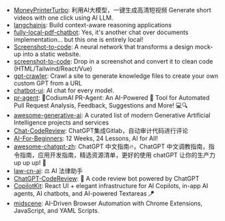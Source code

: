 * [MoneyPrinterTurbo](https://github.com/harry0703/MoneyPrinterTurbo): 利用AI大模型，一键生成高清短视频 Generate short videos with one click using AI LLM.
* [langchainjs](https://github.com/langchain-ai/langchainjs): Build context-aware reasoning applications
* [fully-local-pdf-chatbot](https://github.com/jacoblee93/fully-local-pdf-chatbot): Yes, it's another chat over documents implementation... but this one is entirely local!
* [Screenshot-to-code](https://github.com/emilwallner/Screenshot-to-code): A neural network that transforms a design mock-up into a static website.
* [screenshot-to-code](https://github.com/abi/screenshot-to-code): Drop in a screenshot and convert it to clean code (HTML/Tailwind/React/Vue)
* [gpt-crawler](https://github.com/BuilderIO/gpt-crawler): Crawl a site to generate knowledge files to create your own custom GPT from a URL
* [chatbot-ui](https://github.com/mckaywrigley/chatbot-ui): AI chat for every model.
* [pr-agent](https://github.com/Codium-ai/pr-agent): 🚀CodiumAI PR-Agent: An AI-Powered 🤖 Tool for Automated Pull Request Analysis, Feedback, Suggestions and More! 💻🔍
* [awesome-generative-ai](https://github.com/steven2358/awesome-generative-ai): A curated list of modern Generative Artificial Intelligence projects and services
* [Chat-CodeReview](https://github.com/nangongchengfeng/Chat-CodeReview): ChatGPT集成Gitlab，自动审计代码进行评论
* [AI-For-Beginners](https://github.com/microsoft/AI-For-Beginners): 12 Weeks, 24 Lessons, AI for All!
* [awesome-chatgpt-zh](https://github.com/yzfly/awesome-chatgpt-zh): ChatGPT 中文指南🔥，ChatGPT 中文调教指南，指令指南，应用开发指南，精选资源清单，更好的使用 chatGPT 让你的生产力 up up up! 🚀
* [law-cn-ai](https://github.com/lvwzhen/law-cn-ai): ⚖️ AI 法律助手
* [ChatGPT-CodeReview](https://github.com/anc95/ChatGPT-CodeReview): 🐥 A code review bot powered by ChatGPT
* [CopilotKit](https://github.com/CopilotKit/CopilotKit): React UI + elegant infrastructure for AI Copilots, in-app AI agents, AI chatbots, and AI-powered Textareas 🪁
* [midscene](https://github.com/web-infra-dev/midscene): AI-Driven Browser Automation with Chrome Extensions, JavaScript, and YAML Scripts.
